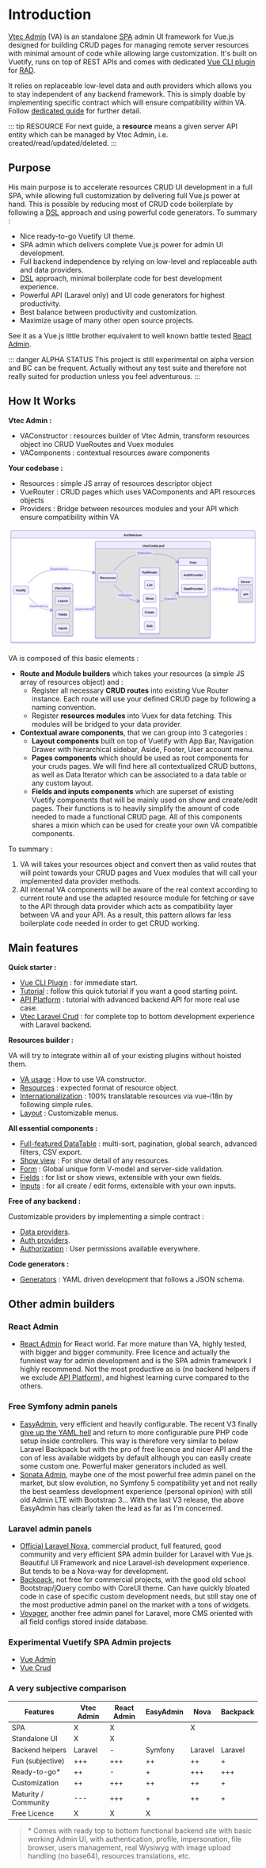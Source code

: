 # Introduction

[Vtec Admin](https://npm.okami101.io/-/web/detail/vtec-admin) (VA) is an standalone [SPA](https://en.wikipedia.org/wiki/Single-page_application) admin UI framework for Vue.js designed for building CRUD pages for managing remote server resources with minimal amount of code while allowing large customization. It's built on Vuetify, runs on top of REST APIs and comes with dedicated [Vue CLI plugin](https://npm.okami101.io/-/web/detail/vue-cli-plugin-vtec-admin) for [RAD](https://en.wikipedia.org/wiki/Rapid_application_development).

It relies on replaceable low-level data and auth providers which allows you to stay independent of any backend framework. This is simply doable by implementing specific contract which will ensure compatibility within VA. Follow [dedicated guide](data-providers.md) for further detail.

::: tip RESOURCE
For next guide, a **resource** means a given server API entity which can be managed by Vtec Admin, i.e. created/read/updated/deleted.
:::

## Purpose

His main purpose is to accelerate resources CRUD UI development in a full SPA, while allowing full customization by delivering full Vue.js power at hand. This is possible by reducing most of CRUD code boilerplate by following a [DSL](https://en.wikipedia.org/wiki/Domain-specific_language) approach and using powerful code generators. To summary :

* Nice ready-to-go Vuetify UI theme.
* SPA admin which delivers complete Vue.js power for admin UI development.
* Full backend independence by relying on low-level and replaceable auth and data providers.
* [DSL](https://en.wikipedia.org/wiki/Domain-specific_language) approach, minimal boilerplate code for best development experience.
* Powerful API (Laravel only) and UI code generators for highest productivity.
* Best balance between productivity and customization.
* Maximize usage of many other open source projects.

See it as a Vue.js little brother equivalent to well known battle tested [React Admin](https://github.com/marmelab/react-admin/).

::: danger ALPHA STATUS
This project is still experimental on alpha version and BC can be frequent. Actually without any test suite and therefore not really suited for production unless you feel adventurous.
:::

## How It Works

**Vtec Admin :**

* VAConstructor : resources builder of Vtec Admin, transform resources object ino CRUD VueRoutes and Vuex modules
* VAComponents : contextual resources aware components

**Your codebase :**

* Resources : simple JS array of resources descriptor object
* VueRouter : CRUD pages which uses VAComponents and API resources objects
* Providers : Bridge between resources modules and your API which ensure compatibility within VA

![Architecture](/diagrams/architecture.svg)

VA is composed of this basic elements :

* **Route and Module builders** which takes your resources (a simple JS array of resources object) and :
  * Register all necessary **CRUD routes** into existing Vue Router instance. Each route will use your defined CRUD page by following a naming convention.
  * Register **resources modules** into Vuex for data fetching. This modules will be bridged to your data provider.
* **Contextual aware components**, that we can group into 3 categories :
  * **Layout components** built on top of Vuetify with App Bar, Navigation Drawer with hierarchical sidebar, Aside, Footer, User account menu.
  * **Pages components** which should be used as root components for your cruds pages. We will find here all contextualized CRUD buttons, as well as Data Iterator which can be associated to a data table or any custom layout.
  * **Fields and inputs components** which are superset of existing Vuetify components that will be mainly used on show and create/edit pages. Their functions is to heavily simplify the amount of code needed to made a functional CRUD page. All of this components shares a mixin which can be used for create your own VA compatible components.

To summary :

1. VA will takes your resources object and convert then as valid routes that will point towards your CRUD pages and Vuex modules that will call your implemented data provider methods.
2. All internal VA components will be aware of the real context according to current route and use the adapted resource module for fetching or save to the API through data provider which acts as compatibility layer between VA and your API. As a result, this pattern allows far less boilerplate code needed in order to get CRUD working.

## Main features

**Quick starter :**

* [Vue CLI Plugin](getting-started.md) : for immediate start.
* [Tutorial](tutorial.md) : follow this quick tutorial if you want a good starting point.
* [API Platform](api-platform.md) : tutorial with advanced backend API for more real use case.
* [Vtec Laravel Crud](laravel.md) : for complete top to bottom development experience with Laravel backend.

**Resources builder :**

VA will try to integrate within all of your existing plugins without hoisted them.

* [VA usage](admin.md) : How to use VA constructor.
* [Resources](resources.md) : expected format of resource object.
* [Internationalization](i18n.md) : 100% translatable resources via vue-i18n by following simple rules.
* [Layout](crud/layout.md) : Customizable menus.

**All essential components :**

* [Full-featured DataTable](crud/list.md) : multi-sort, pagination, global search, advanced filters, CSV export.
* [Show view](crud/show.md) : For show detail of any resources.
* [Form](crud/form.md) : Global unique form V-model and server-side validation.
* [Fields](components/fields.md) : for list or show views, extensible with your own fields.
* [Inputs](components/inputs.md) : for all create / edit forms, extensible with your own inputs.

**Free of any backend :**

Customizable providers by implementing a simple contract :

* [Data providers](data-providers.md).
* [Auth providers](authentication.md).
* [Authorization](authorization.md) : User permissions available everywhere.

**Code generators :**

* [Generators](generators.md) : YAML driven development that follows a JSON schema.

## Other admin builders

### React Admin

* [React Admin](https://github.com/marmelab/react-admin/) for React world. Far more mature than VA, highly tested, with bigger and bigger community. Free licence and actually the funniest way for admin development and is the SPA admin framework I highly recommend. Not the most productive as is (no backend helpers if we exclude [API Platform](https://github.com/api-platform/api-platform)), and highest learning curve compared to the others.

### Free Symfony admin panels

* [EasyAdmin](https://github.com/EasyCorp/EasyAdminBundle), very efficient and heavily configurable. The recent V3 finally [give up the YAML hell](https://symfony.com/doc/master/bundles/EasyAdminBundle/upgrade.html) and return to more configurable pure PHP code setup inside controllers. This way is therefore very similar to below Laravel Backpack but with the pro of free licence and nicer API and the con of less available widgets by default although you can easily create some custom one. Powerful maker generators included as well.
* [Sonata Admin](https://github.com/sonata-project/SonataAdminBundle), maybe one of the most powerful free admin panel on the market, but slow evolution, no Symfony 5 compatibility yet and not really the best seamless development experience (personal opinion) with still old Admin LTE with Bootstrap 3... With the last V3 release, the above EasyAdmin has clearly taken the lead as far as I'm concerned.

### Laravel admin panels

* [Official Laravel Nova](https://nova.laravel.com/), commercial product, full featured, good community and very efficient SPA admin builder for Laravel with Vue.js. Beautiful UI Framework and nice Laravel-ish development experience. But tends to be a Nova-way for development.
* [Backpack](https://backpackforlaravel.com/), not free for commercial projects, with the good old school Bootstrap/jQuery combo with CoreUI theme. Can have quickly bloated code in case of specific custom development needs, but still stay one of the most productive admin panel on the market with a tons of widgets.
* [Voyager](https://voyager.devdojo.com/), another free admin panel for Laravel, more CMS oriented with all field configs stored inside database.

### Experimental Vuetify SPA Admin projects

* [Vue Admin](https://github.com/Cambalab/vue-admin)
* [Vue Crud](https://github.com/what-crud/vue-crud)

### A very subjective comparison

| Features             | Vtec Admin | React Admin | EasyAdmin | Nova    | Backpack |
| -------------------- | ---------- | ----------- | --------- | ------- | -------- |
| SPA                  | X          | X           |           | X       |          |
| Standalone UI        | X          | X           |           |         |          |
| Backend helpers      | Laravel    | -           | Symfony   | Laravel | Laravel  |
| Fun (subjective)     | +++        | +++         | ++        | ++      | +        |
| Ready-to-go*         | ++         | -           | +         | +++     | +++      |
| Customization        | ++         | +++         | ++        | ++      | +        |
| Maturity / Community | ---        | +++         | +         | ++      | +        |
| Free Licence         | X          | X           | X         |         |          |

> \* Comes with ready top to bottom functional backend site with basic working Admin UI, with authentication, profile, impersonation, file browser, users management, real Wysiwyg with image upload handling (no base64), resources translations, etc.
